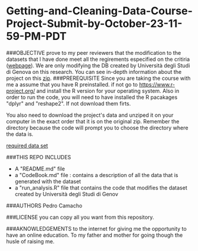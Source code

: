 # Getting-and-Cleaning-Data-Course-Project-Submit-by-October-23-11-59-PM-PDT
###OBJECTIVE
 prove to my peer reviewers that the modification to the datasets that I have done meet all the regirements especified on the critiria ([webpage](https://www.coursera.org/learn/data-cleaning/peer/FIZtT/getting-and-cleaning-data-course-project)). We are only modifying the DB created by Università degli Studi di Genova on this research. You can see in-depth information about the project on this [zip](https://d396qusza40orc.cloudfront.net/getdata%2Fprojectfiles%2FUCI%20HAR%20Dataset.zip).
###PREREQUISITE
Since you are taking the course with me a assume that you have R preinstalled. if not go to https://www.r-project.org/ and install the R version for your operating system. 
Also in order to run the code, you will need to have installed the R pacakages "dplyr" and "reshape2". If not download them firts.

You also need to download the project's data and unziped it on your computer in the exact order that it is on the original zip. Remember the directory because the code will prompt you to choose the directory where the data is. 

[required data set](https://d396qusza40orc.cloudfront.net/getdata%2Fprojectfiles%2FUCI%20HAR%20Dataset.zip)

###THIS REPO INCLUDES
* A "README.md" file
* a "CodeBook.md" file : contains a description of all the data that is generated with the dataset
* a "run_analysis.R" file that contains the code that modifies the dataset created by Università degli Studi di Genov

###AUTHORS
Pedro Camacho

###LICENSE
you can copy all you want from this repository. 

###AKNOWLEDGEMENTS
to the internet for giving me the opportunity to have an online education. To my father and mother for going though the husle of raising me. 
